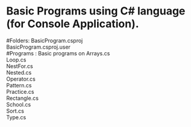 # Basic Programs using C# language (for Console Application).
#Folders:
BasicProgram.csproj  
BasicProgram.csproj.user  
#Programs :
Basic programs on
Arrays.cs  
Loop.cs  
NestFor.cs  
Nested.cs  
Operator.cs  
Pattern.cs  
Practice.cs  
Rectangle.cs  
School.cs  
Sort.cs  
Type.cs
